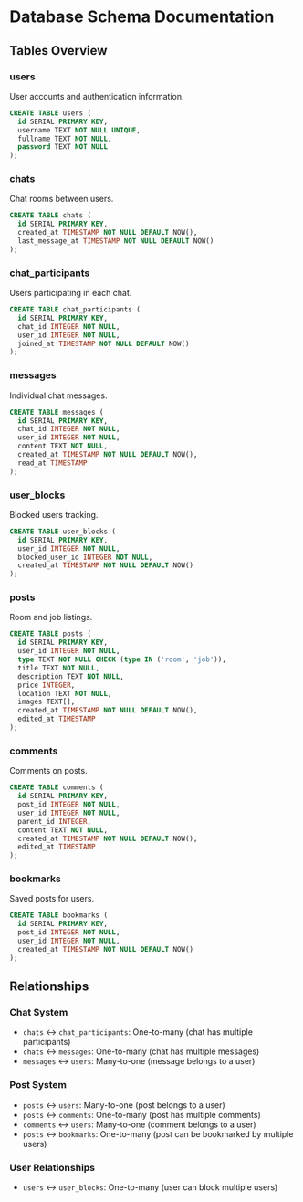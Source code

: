 # Database Schema Documentation

## Tables Overview

### users
User accounts and authentication information.
```sql
CREATE TABLE users (
  id SERIAL PRIMARY KEY,
  username TEXT NOT NULL UNIQUE,
  fullname TEXT NOT NULL,
  password TEXT NOT NULL
);
```

### chats
Chat rooms between users.
```sql
CREATE TABLE chats (
  id SERIAL PRIMARY KEY,
  created_at TIMESTAMP NOT NULL DEFAULT NOW(),
  last_message_at TIMESTAMP NOT NULL DEFAULT NOW()
);
```

### chat_participants
Users participating in each chat.
```sql
CREATE TABLE chat_participants (
  id SERIAL PRIMARY KEY,
  chat_id INTEGER NOT NULL,
  user_id INTEGER NOT NULL,
  joined_at TIMESTAMP NOT NULL DEFAULT NOW()
);
```

### messages
Individual chat messages.
```sql
CREATE TABLE messages (
  id SERIAL PRIMARY KEY,
  chat_id INTEGER NOT NULL,
  user_id INTEGER NOT NULL,
  content TEXT NOT NULL,
  created_at TIMESTAMP NOT NULL DEFAULT NOW(),
  read_at TIMESTAMP
);
```

### user_blocks
Blocked users tracking.
```sql
CREATE TABLE user_blocks (
  id SERIAL PRIMARY KEY,
  user_id INTEGER NOT NULL,
  blocked_user_id INTEGER NOT NULL,
  created_at TIMESTAMP NOT NULL DEFAULT NOW()
);
```

### posts
Room and job listings.
```sql
CREATE TABLE posts (
  id SERIAL PRIMARY KEY,
  user_id INTEGER NOT NULL,
  type TEXT NOT NULL CHECK (type IN ('room', 'job')),
  title TEXT NOT NULL,
  description TEXT NOT NULL,
  price INTEGER,
  location TEXT NOT NULL,
  images TEXT[],
  created_at TIMESTAMP NOT NULL DEFAULT NOW(),
  edited_at TIMESTAMP
);
```

### comments
Comments on posts.
```sql
CREATE TABLE comments (
  id SERIAL PRIMARY KEY,
  post_id INTEGER NOT NULL,
  user_id INTEGER NOT NULL,
  parent_id INTEGER,
  content TEXT NOT NULL,
  created_at TIMESTAMP NOT NULL DEFAULT NOW(),
  edited_at TIMESTAMP
);
```

### bookmarks
Saved posts for users.
```sql
CREATE TABLE bookmarks (
  id SERIAL PRIMARY KEY,
  post_id INTEGER NOT NULL,
  user_id INTEGER NOT NULL,
  created_at TIMESTAMP NOT NULL DEFAULT NOW()
);
```

## Relationships

### Chat System
- `chats` ↔ `chat_participants`: One-to-many (chat has multiple participants)
- `chats` ↔ `messages`: One-to-many (chat has multiple messages)
- `messages` ↔ `users`: Many-to-one (message belongs to a user)

### Post System
- `posts` ↔ `users`: Many-to-one (post belongs to a user)
- `posts` ↔ `comments`: One-to-many (post has multiple comments)
- `comments` ↔ `users`: Many-to-one (comment belongs to a user)
- `posts` ↔ `bookmarks`: One-to-many (post can be bookmarked by multiple users)

### User Relationships
- `users` ↔ `user_blocks`: One-to-many (user can block multiple users)
